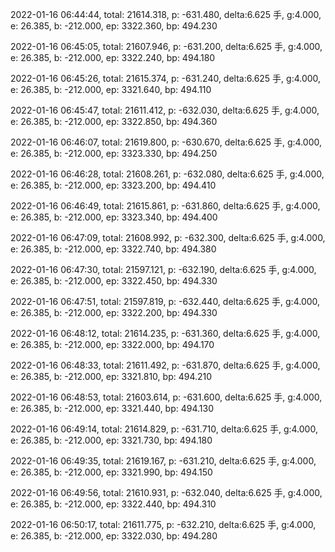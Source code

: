 2022-01-16 06:44:44, total: 21614.318, p: -631.480, delta:6.625 手, g:4.000, e: 26.385, b: -212.000, ep: 3322.360, bp: 494.230

2022-01-16 06:45:05, total: 21607.946, p: -631.200, delta:6.625 手, g:4.000, e: 26.385, b: -212.000, ep: 3322.240, bp: 494.180

2022-01-16 06:45:26, total: 21615.374, p: -631.240, delta:6.625 手, g:4.000, e: 26.385, b: -212.000, ep: 3321.640, bp: 494.110

2022-01-16 06:45:47, total: 21611.412, p: -632.030, delta:6.625 手, g:4.000, e: 26.385, b: -212.000, ep: 3322.850, bp: 494.360

2022-01-16 06:46:07, total: 21619.800, p: -630.670, delta:6.625 手, g:4.000, e: 26.385, b: -212.000, ep: 3323.330, bp: 494.250

2022-01-16 06:46:28, total: 21608.261, p: -632.080, delta:6.625 手, g:4.000, e: 26.385, b: -212.000, ep: 3323.200, bp: 494.410

2022-01-16 06:46:49, total: 21615.861, p: -631.860, delta:6.625 手, g:4.000, e: 26.385, b: -212.000, ep: 3323.340, bp: 494.400

2022-01-16 06:47:09, total: 21608.992, p: -632.300, delta:6.625 手, g:4.000, e: 26.385, b: -212.000, ep: 3322.740, bp: 494.380

2022-01-16 06:47:30, total: 21597.121, p: -632.190, delta:6.625 手, g:4.000, e: 26.385, b: -212.000, ep: 3322.450, bp: 494.330

2022-01-16 06:47:51, total: 21597.819, p: -632.440, delta:6.625 手, g:4.000, e: 26.385, b: -212.000, ep: 3322.200, bp: 494.330

2022-01-16 06:48:12, total: 21614.235, p: -631.360, delta:6.625 手, g:4.000, e: 26.385, b: -212.000, ep: 3322.000, bp: 494.170

2022-01-16 06:48:33, total: 21611.492, p: -631.870, delta:6.625 手, g:4.000, e: 26.385, b: -212.000, ep: 3321.810, bp: 494.210

2022-01-16 06:48:53, total: 21603.614, p: -631.600, delta:6.625 手, g:4.000, e: 26.385, b: -212.000, ep: 3321.440, bp: 494.130

2022-01-16 06:49:14, total: 21614.829, p: -631.710, delta:6.625 手, g:4.000, e: 26.385, b: -212.000, ep: 3321.730, bp: 494.180

2022-01-16 06:49:35, total: 21619.167, p: -631.210, delta:6.625 手, g:4.000, e: 26.385, b: -212.000, ep: 3321.990, bp: 494.150

2022-01-16 06:49:56, total: 21610.931, p: -632.040, delta:6.625 手, g:4.000, e: 26.385, b: -212.000, ep: 3322.440, bp: 494.310

2022-01-16 06:50:17, total: 21611.775, p: -632.210, delta:6.625 手, g:4.000, e: 26.385, b: -212.000, ep: 3322.030, bp: 494.280